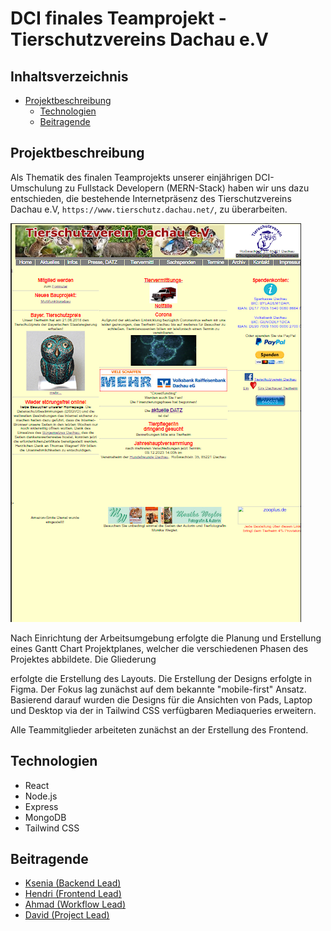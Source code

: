 # DCI finales Teamprojekt - Tierschutzvereins Dachau e.V

## Inhaltsverzeichnis

- [Projektbeschreibung](#projektbeschreibung)
  <!-- - [Installation](#installation) -->
  <!-- - [Verwendung](#verwendung) -->
  - [Technologien](#technologien)
  - [Beitragende](#beitragende)

## Projektbeschreibung

Als Thematik des finalen Teamprojekts unserer einjährigen DCI-Umschulung zu Fullstack Developern (MERN-Stack) haben wir uns dazu entschieden, die bestehende Internetpräsenz des Tierschutzvereins Dachau e.V, `https://www.tierschutz.dachau.net/`, zu überarbeiten.

![originalSite-home](./src/assets/readme/originalSite-home.png)

Nach Einrichtung der Arbeitsumgebung erfolgte die Planung und Erstellung eines Gantt Chart Projektplanes, welcher die verschiedenen Phasen des Projektes abbildete. Die Gliederung

erfolgte die Erstellung des Layouts. Die Erstellung der Designs erfolgte in Figma. Der Fokus lag zunächst auf dem bekannte "mobile-first" Ansatz. Basierend darauf wurden die Designs für die Ansichten von Pads, Laptop und Desktop via der in Tailwind CSS verfügbaren Mediaqueries erweitern.

Alle Teammitglieder arbeiteten zunächst an der Erstellung des Frontend.

<!-- ## Installation

1. Klonen Sie das Repository: `git clone <repository-url>`
2. Wechseln Sie in das Projektverzeichnis: `cd <project-directory>`
3. Installieren Sie die Abhängigkeiten: `npm install` -->

<!-- ## Verwendung

1. Starten Sie die Entwicklungsserver: `npm start`
2. Öffnen Sie Ihren Browser und navigieren Sie zu `http://localhost:3000` -->

## Technologien

- React
- Node.js
- Express
- MongoDB
- Tailwind CSS

## Beitragende

- [Ksenia (Backend Lead)]()
- [Hendri (Frontend Lead)]()
- [Ahmad (Workflow Lead)]()
- [David (Project Lead)](https://github.com/MrburnsDAOC)
